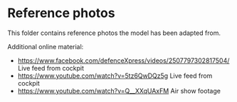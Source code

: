 # Reference photos

This folder contains reference photos the model has been adapted from.

Additional online material:
- https://www.facebook.com/defenceXpress/videos/2507797302817504/
  Live feed from cockpit
- https://www.youtube.com/watch?v=5tz6QwDQz5g
  Live feed from cockpit
- https://www.youtube.com/watch?v=Q__XXqUAxFM
  Air show footage
 
